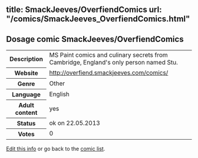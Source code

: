 title: SmackJeeves/OverfiendComics
url: "/comics/SmackJeeves_OverfiendComics.html"
---
Dosage comic SmackJeeves/OverfiendComics
-----------------------------------------

<p id="msg"></p>
<script type="text/javascript">
if (window.location.search === '?edit_info_mail=sent_ok') {
  var elem = document.getElementById("msg");
  elem.innerHTML = 'Edited information sucessfully sent for review, which is usually done daily. Thanks!';
  elem.className = 'ok';
}
</script>
<table class="comicinfo">
<tr>
<th>Description</th><td>MS Paint comics and culinary secrets from Cambridge, England's only person named Stu.</td>
</tr>
<tr>
<th>Website</th><td><a href="http://overfiend.smackjeeves.com/comics/">http://overfiend.smackjeeves.com/comics/</a></td>
</tr>
<tr>
<th>Genre</th><td>Other</td>
</tr>
<tr>
<th>Language</th><td>English</td>
</tr>
<tr>
<th>Adult content</th><td>yes</td>
</tr>
<tr>
<th>Status</th><td>ok on 22.05.2013</td>
</tr>
<tr>
<th>Votes</th><td>0</td>
</tr>
</table>

[Edit this info](SmackJeeves_OverfiendComics_edit.html) or go back to the [comic list](../comic-index.html).
